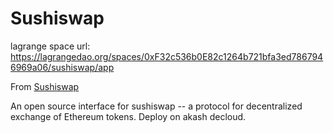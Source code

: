 # Sushiswap

lagrange space url: https://lagrangedao.org/spaces/0xF32c536b0E82c1264b721bfa3ed7867946969a06/sushiswap/app

From [Sushiswap](https://github.com/sushiswap/sushiswap-classic-exchange)

An open source interface for sushiswap -- a protocol for decentralized exchange of Ethereum tokens. Deploy on akash decloud.



